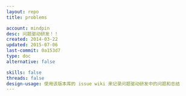 ```yaml
---
layout: repo
title: problems

account: mindpin
desc: 问题驱动研发！！
created: 2014-03-22
updated: 2015-07-06
last-commit: 0a153d7
type: doc
alternative: false

skills: false
threads: false
design-usage: 使用该版本库的 issue wiki 来记录问题驱动研发中的问题和总结
---
```

